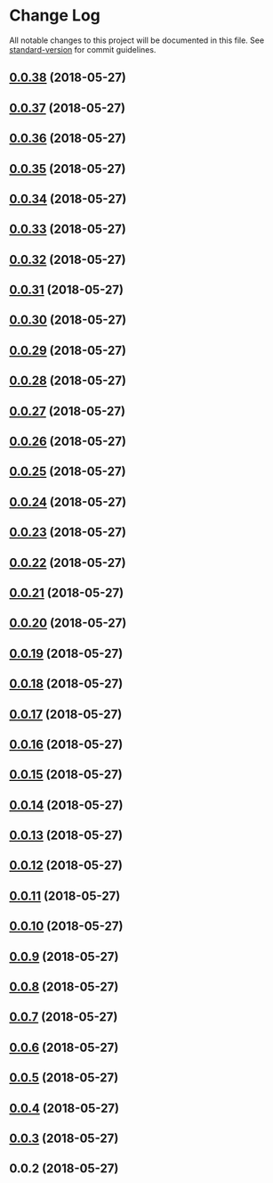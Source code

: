 # Change Log

All notable changes to this project will be documented in this file. See [standard-version](https://github.com/conventional-changelog/standard-version) for commit guidelines.

<a name="0.0.38"></a>
## [0.0.38](https://github.com/ToxicToast/SmartMirror/compare/v0.0.37...v0.0.38) (2018-05-27)



<a name="0.0.37"></a>
## [0.0.37](https://github.com/ToxicToast/SmartMirror/compare/v0.0.36...v0.0.37) (2018-05-27)



<a name="0.0.36"></a>
## [0.0.36](https://github.com/ToxicToast/SmartMirror/compare/v0.0.35...v0.0.36) (2018-05-27)



<a name="0.0.35"></a>
## [0.0.35](https://github.com/ToxicToast/SmartMirror/compare/v0.0.34...v0.0.35) (2018-05-27)



<a name="0.0.34"></a>
## [0.0.34](https://github.com/ToxicToast/SmartMirror/compare/v0.0.33...v0.0.34) (2018-05-27)



<a name="0.0.33"></a>
## [0.0.33](https://github.com/ToxicToast/SmartMirror/compare/v0.0.32...v0.0.33) (2018-05-27)



<a name="0.0.32"></a>
## [0.0.32](https://github.com/ToxicToast/SmartMirror/compare/v0.0.31...v0.0.32) (2018-05-27)



<a name="0.0.31"></a>
## [0.0.31](https://github.com/ToxicToast/SmartMirror/compare/v0.0.30...v0.0.31) (2018-05-27)



<a name="0.0.30"></a>
## [0.0.30](https://github.com/ToxicToast/SmartMirror/compare/v0.0.29...v0.0.30) (2018-05-27)



<a name="0.0.29"></a>
## [0.0.29](https://github.com/ToxicToast/SmartMirror/compare/v0.0.28...v0.0.29) (2018-05-27)



<a name="0.0.28"></a>
## [0.0.28](https://github.com/ToxicToast/SmartMirror/compare/v0.0.27...v0.0.28) (2018-05-27)



<a name="0.0.27"></a>
## [0.0.27](https://github.com/ToxicToast/SmartMirror/compare/v0.0.26...v0.0.27) (2018-05-27)



<a name="0.0.26"></a>
## [0.0.26](https://github.com/ToxicToast/SmartMirror/compare/v0.0.25...v0.0.26) (2018-05-27)



<a name="0.0.25"></a>
## [0.0.25](https://github.com/ToxicToast/SmartMirror/compare/v0.0.24...v0.0.25) (2018-05-27)



<a name="0.0.24"></a>
## [0.0.24](https://github.com/ToxicToast/SmartMirror/compare/v0.0.23...v0.0.24) (2018-05-27)



<a name="0.0.23"></a>
## [0.0.23](https://github.com/ToxicToast/SmartMirror/compare/v0.0.22...v0.0.23) (2018-05-27)



<a name="0.0.22"></a>
## [0.0.22](https://github.com/ToxicToast/SmartMirror/compare/v0.0.21...v0.0.22) (2018-05-27)



<a name="0.0.21"></a>
## [0.0.21](https://github.com/ToxicToast/SmartMirror/compare/v0.0.20...v0.0.21) (2018-05-27)



<a name="0.0.20"></a>
## [0.0.20](https://github.com/ToxicToast/SmartMirror/compare/v0.0.19...v0.0.20) (2018-05-27)



<a name="0.0.19"></a>
## [0.0.19](https://github.com/ToxicToast/SmartMirror/compare/v0.0.18...v0.0.19) (2018-05-27)



<a name="0.0.18"></a>
## [0.0.18](https://github.com/ToxicToast/SmartMirror/compare/v0.0.17...v0.0.18) (2018-05-27)



<a name="0.0.17"></a>
## [0.0.17](https://github.com/ToxicToast/SmartMirror/compare/v0.0.16...v0.0.17) (2018-05-27)



<a name="0.0.16"></a>
## [0.0.16](https://github.com/ToxicToast/SmartMirror/compare/v0.0.15...v0.0.16) (2018-05-27)



<a name="0.0.15"></a>
## [0.0.15](https://github.com/ToxicToast/SmartMirror/compare/v0.0.14...v0.0.15) (2018-05-27)



<a name="0.0.14"></a>
## [0.0.14](https://github.com/ToxicToast/SmartMirror/compare/v0.0.13...v0.0.14) (2018-05-27)



<a name="0.0.13"></a>
## [0.0.13](https://github.com/ToxicToast/SmartMirror/compare/v0.0.12...v0.0.13) (2018-05-27)



<a name="0.0.12"></a>
## [0.0.12](https://github.com/ToxicToast/SmartMirror/compare/v0.0.11...v0.0.12) (2018-05-27)



<a name="0.0.11"></a>
## [0.0.11](https://github.com/ToxicToast/SmartMirror/compare/v0.0.10...v0.0.11) (2018-05-27)



<a name="0.0.10"></a>
## [0.0.10](https://github.com/ToxicToast/SmartMirror/compare/v0.0.9...v0.0.10) (2018-05-27)



<a name="0.0.9"></a>
## [0.0.9](https://github.com/ToxicToast/SmartMirror/compare/v0.0.8...v0.0.9) (2018-05-27)



<a name="0.0.8"></a>
## [0.0.8](https://github.com/ToxicToast/SmartMirror/compare/v0.0.7...v0.0.8) (2018-05-27)



<a name="0.0.7"></a>
## [0.0.7](https://github.com/ToxicToast/SmartMirror/compare/v0.0.6...v0.0.7) (2018-05-27)



<a name="0.0.6"></a>
## [0.0.6](https://github.com/ToxicToast/SmartMirror/compare/v0.0.5...v0.0.6) (2018-05-27)



<a name="0.0.5"></a>
## [0.0.5](https://github.com/ToxicToast/SmartMirror/compare/v0.0.4...v0.0.5) (2018-05-27)



<a name="0.0.4"></a>
## [0.0.4](https://github.com/ToxicToast/SmartMirror/compare/v0.0.3...v0.0.4) (2018-05-27)



<a name="0.0.3"></a>
## [0.0.3](https://github.com/ToxicToast/SmartMirror/compare/v0.0.2...v0.0.3) (2018-05-27)



<a name="0.0.2"></a>
## 0.0.2 (2018-05-27)
